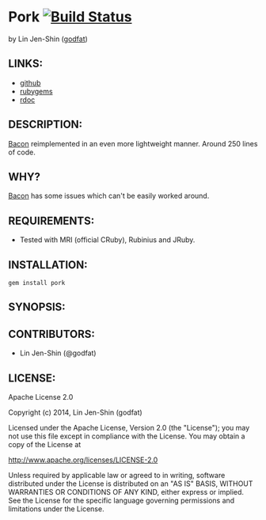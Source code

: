 # Pork [![Build Status](https://secure.travis-ci.org/godfat/pork.png?branch=master)](http://travis-ci.org/godfat/pork)

by Lin Jen-Shin ([godfat](http://godfat.org))

## LINKS:

* [github](https://github.com/godfat/pork)
* [rubygems](https://rubygems.org/gems/pork)
* [rdoc](http://rdoc.info/github/godfat/pork)

## DESCRIPTION:

[Bacon][] reimplemented in an even more lightweight manner.
Around 250 lines of code.

[Bacon]: https://github.com/chneukirchen/bacon

## WHY?

[Bacon][] has some issues which can't be easily worked around.

## REQUIREMENTS:

* Tested with MRI (official CRuby), Rubinius and JRuby.

## INSTALLATION:

    gem install pork

## SYNOPSIS:

## CONTRIBUTORS:

* Lin Jen-Shin (@godfat)

## LICENSE:

Apache License 2.0

Copyright (c) 2014, Lin Jen-Shin (godfat)

Licensed under the Apache License, Version 2.0 (the "License");
you may not use this file except in compliance with the License.
You may obtain a copy of the License at

<http://www.apache.org/licenses/LICENSE-2.0>

Unless required by applicable law or agreed to in writing, software
distributed under the License is distributed on an "AS IS" BASIS,
WITHOUT WARRANTIES OR CONDITIONS OF ANY KIND, either express or implied.
See the License for the specific language governing permissions and
limitations under the License.
